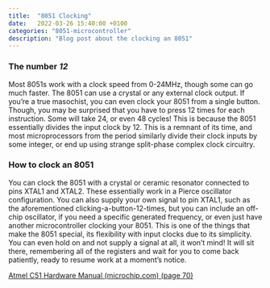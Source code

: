 ```yaml
---
title:  "8051 Clocking"
date:   2022-03-26 15:40:00 +0100
categories: "8051-microcontroller"
description: "Blog post about the clocking an 8051"
---
```

<h3>The number <i>12</i></h3>
Most 8051s work with a clock speed from 0-24MHz, though some can go much faster. The 8051 can use a crystal or any external clock output. If you’re a true masochist, you can even clock your 8051 from a single button. Though, you may be surprised that you have to press 12 times for each instruction. Some will take 24, or even 48 cycles! This is because the 8051 essentially divides the input clock by 12. This is a remnant of its time, and most microprocessors from the period similarly divide their clock inputs by some integer, or end up using strange split-phase complex clock circuitry.

<h3>How to clock an 8051</h3>
You can clock the 8051 with a crystal or ceramic resonator connected to pins XTAL1 and XTAL2. These essentially work in a Pierce oscillator configuration. You can also supply your own signal to pin XTAL1, such as the aforementioned clicking-a-button-12-times, but you can include an off-chip oscillator, if you need a specific generated frequency, or even just have another microcontroller clocking your 8051. This is one of the things that make the 8051 special, its flexibility with input clocks due to its simplicity. You can even hold on and not supply a signal at all, it won’t mind! It will sit there, remembering all of the registers and wait for you to come back patiently, ready to resume work at a moment’s notice.

[Atmel C51 Hardware Manual (microchip.com) (page 70)](https://ww1.microchip.com/downloads/en/DeviceDoc/doc4316.pdf)